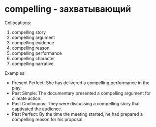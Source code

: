 # compelling - захватывающий

Collocations:

1. compelling story
2. compelling argument
3. compelling evidence
4. compelling reason
5. compelling performance
6. compelling character
7. compelling narrative

Examples:

- Present Perfect: She has delivered a compelling performance in the play.
- Past Simple: The documentary presented a compelling argument for climate action.
- Past Continuous: They were discussing a compelling story that captivated the audience.
- Past Perfect: By the time the meeting started, he had prepared a compelling reason for his proposal.
